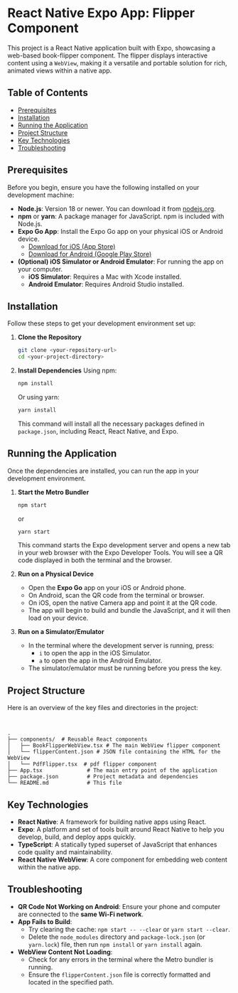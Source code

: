 # React Native Expo App: Flipper Component

This project is a React Native application built with Expo, showcasing a web-based book-flipper component. The flipper displays interactive content using a `WebView`, making it a versatile and portable solution for rich, animated views within a native app.



## Table of Contents

- [Prerequisites](#prerequisites)
- [Installation](#installation)
- [Running the Application](#running-the-application)
- [Project Structure](#project-structure)
- [Key Technologies](#key-technologies)
- [Troubleshooting](#troubleshooting)

## Prerequisites

Before you begin, ensure you have the following installed on your development machine:

- **Node.js**: Version 18 or newer. You can download it from [nodejs.org](https://nodejs.org/).
- **npm** or **yarn**: A package manager for JavaScript. npm is included with Node.js.
- **Expo Go App**: Install the Expo Go app on your physical iOS or Android device.
  - [Download for iOS (App Store)](https://apps.apple.com/us/app/expo-go/id982107779)
  - [Download for Android (Google Play Store)](https://play.google.com/store/apps/details?id=host.exp.exponent)
- **(Optional) iOS Simulator or Android Emulator**: For running the app on your computer.
  - **iOS Simulator**: Requires a Mac with Xcode installed.
  - **Android Emulator**: Requires Android Studio installed.

## Installation

Follow these steps to get your development environment set up:

1.  **Clone the Repository**
    ```bash
    git clone <your-repository-url>
    cd <your-project-directory>
    ```

2.  **Install Dependencies**
    Using npm:
    ```bash
    npm install
    ```
    Or using yarn:
    ```bash
    yarn install
    ```
    This command will install all the necessary packages defined in `package.json`, including React, React Native, and Expo.

## Running the Application

Once the dependencies are installed, you can run the app in your development environment.

1.  **Start the Metro Bundler**
    ```bash
    npm start
    ```
    or
    ```bash
    yarn start
    ```
    This command starts the Expo development server and opens a new tab in your web browser with the Expo Developer Tools. You will see a QR code displayed in both the terminal and the browser.

2.  **Run on a Physical Device**
    - Open the **Expo Go** app on your iOS or Android phone.
    - On Android, scan the QR code from the terminal or browser.
    - On iOS, open the native Camera app and point it at the QR code.
    - The app will begin to build and bundle the JavaScript, and it will then load on your device.

3.  **Run on a Simulator/Emulator**
    - In the terminal where the development server is running, press:
      - `i` to open the app in the iOS Simulator.
      - `a` to open the app in the Android Emulator.
    - The simulator/emulator must be running before you press the key.

## Project Structure

Here is an overview of the key files and directories in the project:
```tree
   

.
├── components/  # Reusable React components
│   ├── BookFlipperWebView.tsx # The main WebView flipper component
│   └── flipperContent.json # JSON file containing the HTML for the WebView
│   └── PdfFlipper.tsx  # pdf flipper component
├── App.tsx              # The main entry point of the application
├── package.json         # Project metadata and dependencies
└── README.md            # This file

 ```
## Key Technologies

- **React Native**: A framework for building native apps using React.
- **Expo**: A platform and set of tools built around React Native to help you develop, build, and deploy apps quickly.
- **TypeScript**: A statically typed superset of JavaScript that enhances code quality and maintainability.
- **React Native WebView**: A core component for embedding web content within the native app.

## Troubleshooting

- **QR Code Not Working on Android**: Ensure your phone and computer are connected to the **same Wi-Fi network**.
- **App Fails to Build**:
  - Try clearing the cache: `npm start -- --clear` or `yarn start --clear`.
  - Delete the `node_modules` directory and `package-lock.json` (or `yarn.lock`) file, then run `npm install` or `yarn install` again.
- **WebView Content Not Loading**:
  - Check for any errors in the terminal where the Metro bundler is running.
  - Ensure the `flipperContent.json` file is correctly formatted and located in the specified path.

